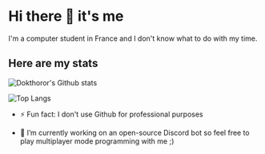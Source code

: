 # Hi there 👋 it's me

I'm a computer student in France and I don't know what to do with my time.

## Here are my stats

![Dokthoror's Github stats](https://github-readme-stats.vercel.app/api?username=dokthoror&theme=react)

![Top Langs](https://github-readme-stats.vercel.app/api/top-langs/?username=dokthoror&layout=compact)

- ⚡ Fun fact: I don't use Github for professional purposes

- 🔭 I’m currently working on an open-source Discord bot so feel free to play multiplayer mode programming with me ;)

<!--
**Dokthoror/Dokthoror** is a ✨ _special_ ✨ repository because its `README.md` (this file) appears on your GitHub profile.

Here are some ideas to get you started:

- 🌱 I’m currently learning ...
- 👯 I’m looking to collaborate on ...
- 🤔 I’m looking for help with ...
- 💬 Ask me about ...
- 📫 How to reach me: ...
- 😄 Pronouns: ...
-->
